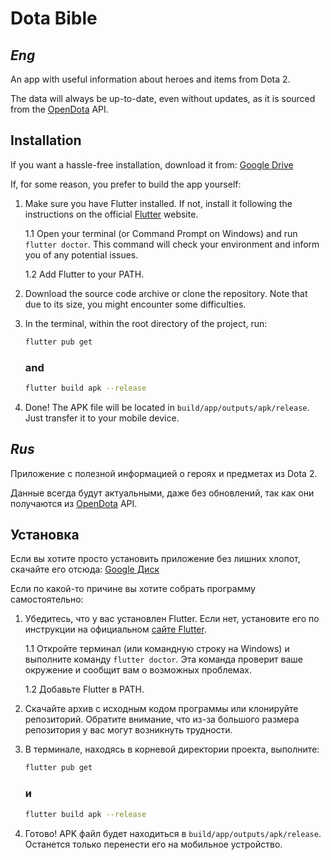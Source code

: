# Dota Bible

## _Eng_

An app with useful information about heroes and items from Dota 2.

The data will always be up-to-date, even without updates, as it is sourced from the [OpenDota](https://www.opendota.com) API.

## Installation

If you want a hassle-free installation, download it from: [Google Drive](https://drive.google.com/file/d/1N5vebf0bgk0h3fr-T0VtX6olQZq63vSI/view?usp=sharing)

If, for some reason, you prefer to build the app yourself:
1. Make sure you have Flutter installed. If not, install it following the instructions on the official [Flutter](https://flutter.dev) website.

   1.1 Open your terminal (or Command Prompt on Windows) and run `flutter doctor`. This command will check your environment and inform you of any potential issues.

   1.2 Add Flutter to your PATH.

2. Download the source code archive or clone the repository. Note that due to its size, you might encounter some difficulties.

3. In the terminal, within the root directory of the project, run:
   ```bash
   flutter pub get
   ```
   ### and
   ```bash
   flutter build apk --release
   ```
4. Done! The APK file will be located in `build/app/outputs/apk/release`. Just transfer it to your mobile device.

## _Rus_

Приложение с полезной информацией о героях и предметах из Dota 2.

Данные всегда будут актуальными, даже без обновлений, так как они получаются из [OpenDota](https://www.opendota.com) API.

## Установка

Если вы хотите просто установить приложение без лишних хлопот, скачайте его отсюда: [Google Диск](https://drive.google.com/file/d/1MRIngc0EPmlS6N95CdbA3j3MhC-B2T69/view?usp=sharing)

Если по какой-то причине вы хотите собрать программу самостоятельно:
1. Убедитесь, что у вас установлен Flutter. Если нет, установите его по инструкции на официальном [сайте Flutter](https://flutter.dev).

   1.1 Откройте терминал (или командную строку на Windows) и выполните команду `flutter doctor`. Эта команда проверит ваше окружение и сообщит вам о возможных проблемах.

   1.2 Добавьте Flutter в PATH.

2. Скачайте архив с исходным кодом программы или клонируйте репозиторий. Обратите внимание, что из-за большого размера репозитория у вас могут возникнуть трудности.

3. В терминале, находясь в корневой директории проекта, выполните:
   ```bash
   flutter pub get
   ```
   ### и
   ```bash
   flutter build apk --release
   ```
4. Готово! APK файл будет находиться в `build/app/outputs/apk/release`. Останется только перенести его на мобильное устройство.

